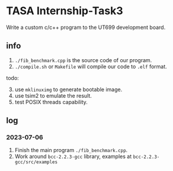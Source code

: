 # TASA Internship-Task3
Write a custom c/c++ program to the UT699 development board.

## info

1. `./fib_benchmark.cpp` is the source code of our program.
2. `./compile.sh` or `Makefile` will compile our code to `.elf` format.

todo:

3. use `mklinuximg` to generate bootable image.
4. use tsim2 to emulate the result.
5. test POSIX threads capability.

## log

### 2023-07-06

1. Finish the main program `./fib_benchmark.cpp`.
2. Work around `bcc-2.2.3-gcc` library, examples at `bcc-2.2.3-gcc/src/examples`